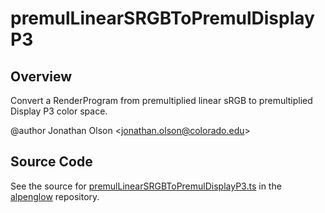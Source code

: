 # premulLinearSRGBToPremulDisplayP3

## Overview

Convert a RenderProgram from premultiplied linear sRGB to premultiplied Display P3 color space.

@author Jonathan Olson &lt;jonathan.olson@colorado.edu&gt;



## Source Code

See the source for [premulLinearSRGBToPremulDisplayP3.ts](https://github.com/phetsims/alpenglow/blob/main/js/render-program/color/premulLinearSRGBToPremulDisplayP3.ts) in the [alpenglow](https://github.com/phetsims/alpenglow) repository.
